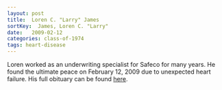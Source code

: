 ```yaml
---
layout: post
title:  Loren C. "Larry" James
sortKey:  James, Loren C. "Larry"
date:   2009-02-12
categories: class-of-1974
tags: heart-disease
---
```

Loren worked as an underwriting specialist for Safeco for many years. He found the ultimate peace on February 12, 2009 due to unexpected heart failure. His full obituary can be found [here](http://tinyurl.com/pk4ltep).
